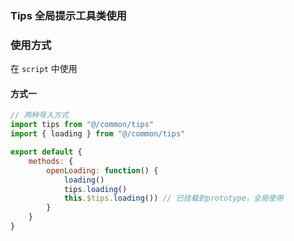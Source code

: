 ### Tips 全局提示工具类使用

### 使用方式

在 ``script`` 中使用

#### 方式一

```javascript
// 两种导入方式
import tips from "@/common/tips"
import { loading } from "@/common/tips"

export default {
	methods: {
		openLoading: function() {
			loading()
			tips.loading()
			this.$tips.loading()) // 已挂载到prototype，全局使用
		}
	}
}
```
